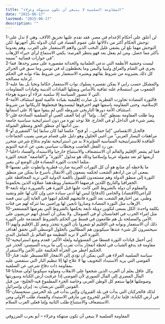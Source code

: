 ```yaml
---
title: "المقاومة السلمية لا ينبغي أن تكون منتهكة وعزلاء"
date: "2015-06-17"
lastmod: "2015-06-17"
description: ""
---
```

1-لن أعلق على أحكام الإعدام في مصر. فقد تقدم عليها تحريق الآلاف. وهي لا تدل على توحش الحكام أكثر من دلالاتها على عموم الفساد في كيان الدولة بكل أجهزتها. لكن التوحش مهما بلغ لن يشفي غليل النخب الذين ولاهم الاستعمار على العرب. وهم يعدوننا بأكثر مما حصل. ومن لم يفعل بعد فهو ينتظر الفرصة: يكفي الاستماع لرأي خبراء الإرهاب في حوارات فضائية “نسمة”.  
2-ليست وحشية الأنظمة التي تدعي العلمانية والحداثة مقصورة على مصر وحدها. فما يجري في الشام والعراق وليبيا واليمن وما يخططون له في تونس وما سبق في الجزائر كل ذلك يعتبرونه من شروط بقائهم ويعتبره الاستعمار من شروط بقاء نوابه في الحكم لرعاية مصالحه.  
3-والمشكل حسب رايي لا يمكن تفسيره بسلوك نواب الاستعمار حكاما ونخبا بل بما عليه الشعوب من استسلام علته ثقافية بالأساس ويمثلها القيادات الدينية وقيادات المقاومات التي لا تتصور السياسة إلا سلمية عزلاء أو دموية هوجاء.  
4-فالثورة المضادة تجاوزت القطرية بل صارت إقليمية بقيادة عالمية لمنع استئناف الأمة الإسلامية. وحتى المقاومة باسمها فهم اخترقوها ليفسدوها فيجعلوها كاريكاتوا من شروط استئناف الأمة دورها التاريخي شروطه التي لم يبقوا منها إلا على أسمائها.  
5-وما ظلت المقاومة بمنطق “إما… وإما” أي إما العنف الغبي أو السلمية الساذجة فلن يتغير شيء في الداخل أو في الخارج. فلا توجد ثورة من دون استراتيجية سياسية جامعة بين أداتيها أي منطق الحق ومنطق الشوكة.  
6-فالحـل الانقسامي “إما حماس… أو فتح” عكسا لما كان سابقا إما “الشقيري أو مراهقات اليسار العربي” من أغبى الحلول وهو دليل على فصام مرضي يصيب الجماعات الفاقدة للاسترايتيجية السياسية المؤثرة:لا بد من استراتيجية تقاوم بدفاع شرعي متحرر من رد الفعل الغاضب وبخطاب سياسي يغني عن أدعية التنويم.  
7-فما لم يشعر الإقليم والعالم أن الاستضعاف والاستتباع خارجيا والاستبداد والفساد داخليا أربعتها لم تعد مقبولة عربيا وإسلاميا وذلك هو مدلول “الثورة” و”العاصفة” فتتحد الثورة مثلما اتحدت الثورة المضادة فإن الوضع لن يتغير.  
8-ما يلاحظه أي متابع هو أن كل الثورات العربية صارت قطرية وانطوت على نفسها بمعنى أن من ارادهم الشعب لحكمه يسعون إلى الانتقال بأسرع ما يمكن من منطق الثورة إلى منطق الدولة وهم مستعدون للقبول باللعبة الدولية التي تريد المحافظة على الجغرافيا والتاريخ اللذين فرضهما الاستعمار ووطدهما عملاؤه الذين يحكموننا.  
9-والمعلوم أن دولة بالشروط التي كانت عليها قبل الثورة هي بالضرورة دولة تابعة للراعي(الاقتصاد) والحامي (الدفاع) ليس لها أدنى سيادة حتى وإن كان لها علم ونشيد وطني. من اختارهم الشعب بعد الثورة فانتخبهم للحكم انتهوا في الغاية إلى تبني قصة الإرهاب مثل الثورة المضادة وصاروا تابعين لها وراضين بما تتركه لهم من فتات.  
10-بكلمة واحدة: الكل يسعى لتكوين دويلة تابعة يحكمها بالشروط التي يفرضها المستعمر مثل امراء الحرب في افغانستان أو في الصومال. ولا يمكن أن أصدق أنهم حريصون على الأمن والمصلحة بل هم طامعون في قسط من الحكم بالشروط المتقدمة على الثورة.  
11-ذلك أن الاستعمار ونوابه في الإقليم لو شعروا بأن الثورة تتجذر وتعم كل الإقليم وأنهم سيخسرون كل شيء عندها سيكونون هم المطالبين بالحلول الوسطى التي تحقق أهداف الثورة التي لا تريد القطيعة مع العالم بل التعامل الندي.  
12-إني أحمل قيادات الثورة قسطا من المسؤولية ولعله الأكبر: فعدم وضع استراتيجية مقاومة قد يدفع الشباب في لحظة انفجار بدأت تقرب إلى ما يريده السيسي: الحذر غير الحكيم أخطر من الجرأة الحكيمة على الأمن والاستقرار.  
13-سياسة السلمية العزلاء هي التي يمكن أن تؤدي إلى الانفجار اللامسيطر عليه: فنار الفوضى التي يريد الاستبداد التخويف بها لا علاج لها إلا تنظيم النار التي ستقضي عليه بمقاومة ذات دفاع شرعي عن السلمية.  
14-وكل عاقل يعلم أن العرب الذين شجعوا على الانقلاب ومولوه سيكونوا أولى ضحايا المآل المصري إلى المآل السوري لأن الفوضى إذا عرقنت أرض الكنانة وسورنتها وصوملتها فإنها ستعم كل الوطن العربي وخاصة الجزء المطموع فيه-الخليج- من قبل القوتين اللتين تتربصان به: إيران وإسرائيل.  
15-لذلك فالحركتان التي بدأت في بلد القيروان والتي بدأت في بلد الحرمين ستحسمان في أرض الكنانة: فإما تدارك الأمر للخروج من مأزقي الاستبداد والفساد طلب الأولى ومن الاستضعاف والاستتباع طلب الثانية وإما فعلى العرب السلام.

---

المقاومة السلمية لا ينبغي أن تكون منتهكة وعزلاء – أبو يعرب المرزوقي

###